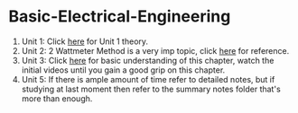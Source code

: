 #  **Basic-Electrical-Engineering**
1. Unit 1:
   Click [here](https://www.youtube.com/playlist?list=PLPIwNooIb9vjC5Hz7xIUXJw54LkB2MG2i) for Unit 1 theory.
2. Unit 2:
   2 Wattmeter Method is a very imp topic, click [here](https://youtu.be/0BMU1qLzFhg?si=Tnw_zAw8GYUdtuP-) for reference.
3. Unit 3:
   Click [here](https://www.youtube.com/playlist?list=PLoZc0Q6MPz9Me09xv2d5dBZLfYftxl-DX) for basic understanding of this chapter, watch the initial videos until you gain a good grip on this chapter.
4. Unit 5:
   If there is ample amount of time refer to detailed notes, but if studying at last moment then refer to the summary notes folder that's more than enough.

